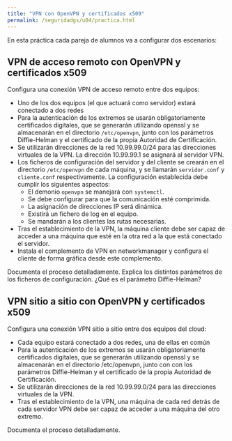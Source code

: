 ```yaml
---
title: "VPN con OpenVPN y certificados x509"
permalink: /seguridadgs/u04/practica.html
---
```


En esta práctica cada pareja de alumnos va a configurar dos escenarios:

## VPN de acceso remoto con OpenVPN y certificados x509 

Configura una conexión VPN de acceso remoto entre dos equipos: 

* Uno de los dos equipos (el que actuará como servidor) estará conectado a dos redes 
* Para la autenticación de los extremos se usarán obligatoriamente certificados digitales, que se generarán utilizando openssl y se almacenarán en el directorio `/etc/openvpn`, junto con  los parámetros Diffie-Helman y el certificado de la propia Autoridad de Certificación. 
* Se utilizarán direcciones de la red 10.99.99.0/24 para las direcciones virtuales de la VPN. La dirección 10.99.99.1 se asignará al servidor VPN. 
* Los ficheros de configuración del servidor y del cliente se crearán en el directorio `/etc/openvpn` de cada máquina, y se llamarán `servidor.conf` y `cliente.conf` respectivamente. La configuración establecida debe cumplir los siguientes aspectos:
    * El demonio `openvpn` se manejará con `systemctl`.
    * Se debe configurar para que la comunicación esté comprimida. 
    * La asignación de direcciones IP será dinámica.
    * Existirá un fichero de log en el equipo.
    * Se mandarán a los clientes las rutas necesarias.
* Tras el establecimiento de la VPN, la máquina cliente debe ser capaz de acceder a una máquina que esté en la otra red a la que está conectado el servidor. 
* Instala el complemento de VPN en networkmanager y configura el cliente de forma gráfica desde este complemento.

Documenta el proceso detalladamente. Explica los distintos parámetros de los ficheros de configuración. ¿Qué es el parámetro Diffie-Helman?

## VPN sitio a sitio con OpenVPN y certificados x509 

Configura una conexión VPN sitio a sitio entre dos equipos del cloud: 

* Cada equipo estará conectado a dos redes, una de ellas en común 
* Para la autenticación de los extremos se usarán obligatoriamente certificados digitales, que se generarán utilizando openssl y se almacenarán en el directorio /etc/openvpn, junto con con los parámetros Diffie-Helman y el certificado de la propia Autoridad de Certificación. 
* Se utilizarán direcciones de la red 10.99.99.0/24 para las direcciones virtuales de la VPN. 
* Tras el establecimiento de la VPN, una máquina de cada red detrás de cada servidor VPN debe ser capaz de acceder a una máquina del otro extremo. 

Documenta el proceso detalladamente.